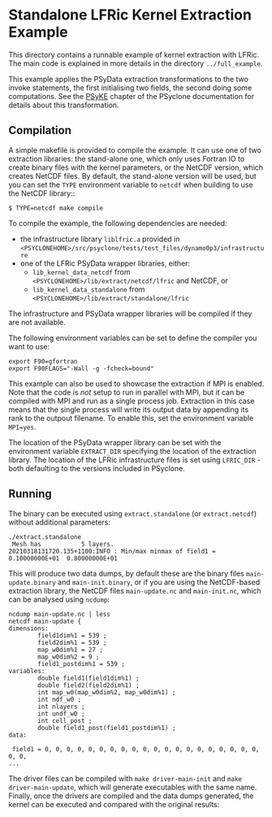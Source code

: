 # Standalone LFRic Kernel Extraction Example

This directory contains a runnable example of kernel extraction
with LFRic. The main code is explained in more details in the
directory ``../full_example``.

This example applies the PSyData extraction transformations to the
two invoke statements, the first initialising two fields, the second
doing some computations.
See the [PSyKE](https://psyclone.readthedocs.io/en/stable/psyke.html)
chapter of the PSyclone documentation for details about this transformation.

## Compilation

A simple makefile is provided to compile the example. It can use one of
two extraction libraries: the stand-alone one, which only uses Fortran IO
to create binary files with the kernel parameters, or the NetCDF version, which
creates NetCDF files. By default, the stand-alone version will be used,
but you can set the ``TYPE`` environment variable to ``netcdf`` when building to
use the NetCDF library::

    $ TYPE=netcdf make compile

 To compile the example, the following dependencies are needed:
- the infrastructure library ``liblfric.a`` provided in
  ``<PSYCLONEHOME>/src/psyclone/tests/test_files/dynamo0p3/infrastructure``
- one of the LFRic PSyData wrapper libraries, either:
    - ``lib_kernel_data_netcdf`` from
      ``<PSYCLONEHOME>/lib/extract/netcdf/lfric`` and NetCDF, or
    - ``lib_kernel_data_standalone`` from
      ``<PSYCLONEHOME>/lib/extract/standalone/lfric``

The infrastructure and PSyData wrapper libraries will be compiled
if they are not available.

The following environment variables can be set to define the compiler
you want to use:
```shell
export F90=gfortran
export F90FLAGS="-Wall -g -fcheck=bound"
```

This example can also be used to showcase the extraction if MPI is enabled.
Note that the code is *not* setup to run in parallel with MPI, but it can
be compiled with MPI and run as a single process job.
Extraction in this case means that the single process will write
its output data by appending its rank to the outpout filename. To enable
this, set the environment variable ``MPI=yes``.


The location of the PSyData wrapper library can be set with
the environment variable ``EXTRACT_DIR`` specifying the location of the
extraction library. The location of the LFRic infrastructure files is set
using ``LFRIC_DIR`` - both defaulting to the versions included in
PSyclone.

## Running

The binary can be executed using ``extract.standalone`` (or ``extract.netcdf``)
 without additional parameters:
```shell
./extract.standalone
 Mesh has           5 layers.
20210318131720.135+1100:INFO : Min/max minmax of field1 =   0.10000000E+01  0.80000000E+01
```

This will produce two data dumps, by default these are the binary files ``main-update.binary``
and ``main-init.binary``, or if you are using the NetCDF-based extraction library, the NetCDF
files ``main-update.nc`` and ``main-init.nc``, which can be
analysed using ``ncdump``:

```shell
ncdump main-update.nc | less
netcdf main-update {
dimensions:
        field1dim%1 = 539 ;
        field2dim%1 = 539 ;
        map_w0dim%1 = 27 ;
        map_w0dim%2 = 9 ;
        field1_postdim%1 = 539 ;
variables:
        double field1(field1dim%1) ;
        double field2(field2dim%1) ;
        int map_w0(map_w0dim%2, map_w0dim%1) ;
        int ndf_w0 ;
        int nlayers ;
        int undf_w0 ;
        int cell_post ;
        double field1_post(field1_postdim%1) ;
data:

 field1 = 0, 0, 0, 0, 0, 0, 0, 0, 0, 0, 0, 0, 0, 0, 0, 0, 0, 0, 0, 0, 0, 0, 
...
```

The driver files can be compiled with `make driver-main-init` and `make driver-main-update`,
which will generate executables with the same name. Finally, once the drivers are compiled
and the data dumps generated, the kernel can be executed and compared with the original
results:
